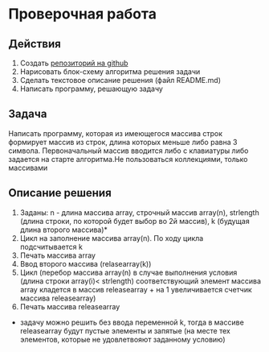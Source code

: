# Проверочная работа


## Действия
1. Создать [репозиторий на github](https://github.com/MariyaBel/Test1.git) 
2. Нарисовать блок-схему алгоритма решения задачи
3. Сделать текстовое описание решения (файл README.md)
3. Написать программу, решающую задачу

## Задача
Написать программу, которая из имеющегося массива строк формирует массив из строк, длина которых меньше либо равна 3 символа. Первоначальный массив вводится либо с клавиатуры либо задается на старте алгоритма.Не пользоваться коллекциями, только массивами

## Описание решения
1. Заданы: n - длина массива array, строчный массив array(n), strlength (длина строки, по которой будет выбор во 2й массив), k (будущая длина второго массива)*
2. Цикл на заполнение массива array(n). По ходу цикла подсчитывается k
3. Печать массива array
4. Ввод второго массивa (relasearray(k))
5. Цикл (перебор массива array(n) в случае выполнения условия (длина строки array(i)< strlength) соответствующий элемент массива array кладется в массив releasearray +  на 1 увеличивается счетчик массива releasearray)
6. Печать массива releasearray

* задачу можно решить без ввода переменной k, тогда в массиве releasearray будут пустые элементы и запятые (на месте тех элементов, которые не удовлетвояют заданному условию)
                        